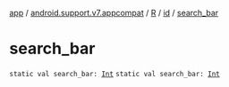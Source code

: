 [app](../../../index.md) / [android.support.v7.appcompat](../../index.md) / [R](../index.md) / [id](index.md) / [search_bar](./search_bar.md)

# search_bar

`static val search_bar: `[`Int`](https://kotlinlang.org/api/latest/jvm/stdlib/kotlin/-int/index.html)
`static val search_bar: `[`Int`](https://kotlinlang.org/api/latest/jvm/stdlib/kotlin/-int/index.html)